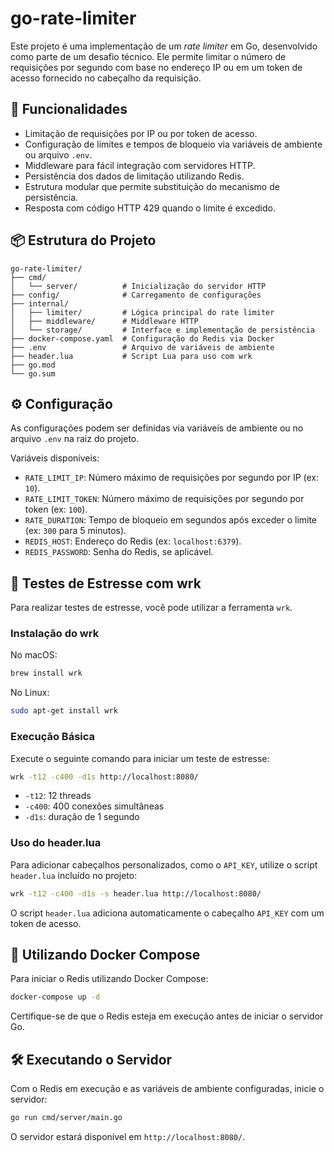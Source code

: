 
# go-rate-limiter

Este projeto é uma implementação de um *rate limiter* em Go, desenvolvido como parte de um desafio técnico. Ele permite limitar o número de requisições por segundo com base no endereço IP ou em um token de acesso fornecido no cabeçalho da requisição.

## 🚀 Funcionalidades

- Limitação de requisições por IP ou por token de acesso.
- Configuração de limites e tempos de bloqueio via variáveis de ambiente ou arquivo `.env`.
- Middleware para fácil integração com servidores HTTP.
- Persistência dos dados de limitação utilizando Redis.
- Estrutura modular que permite substituição do mecanismo de persistência.
- Resposta com código HTTP 429 quando o limite é excedido.

## 📦 Estrutura do Projeto

```
go-rate-limiter/
├── cmd/
│   └── server/          # Inicialização do servidor HTTP
├── config/              # Carregamento de configurações
├── internal/
│   ├── limiter/         # Lógica principal do rate limiter
│   ├── middleware/      # Middleware HTTP
│   └── storage/         # Interface e implementação de persistência
├── docker-compose.yaml  # Configuração do Redis via Docker
├── .env                 # Arquivo de variáveis de ambiente
├── header.lua           # Script Lua para uso com wrk
├── go.mod
└── go.sum
```

## ⚙️ Configuração

As configurações podem ser definidas via variáveis de ambiente ou no arquivo `.env` na raiz do projeto.

Variáveis disponíveis:

- `RATE_LIMIT_IP`: Número máximo de requisições por segundo por IP (ex: `10`).
- `RATE_LIMIT_TOKEN`: Número máximo de requisições por segundo por token (ex: `100`).
- `RATE_DURATION`: Tempo de bloqueio em segundos após exceder o limite (ex: `300` para 5 minutos).
- `REDIS_HOST`: Endereço do Redis (ex: `localhost:6379`).
- `REDIS_PASSWORD`: Senha do Redis, se aplicável.

## 🧪 Testes de Estresse com wrk

Para realizar testes de estresse, você pode utilizar a ferramenta `wrk`.

### Instalação do wrk

No macOS:

```bash
brew install wrk
```

No Linux:

```bash
sudo apt-get install wrk
```

### Execução Básica

Execute o seguinte comando para iniciar um teste de estresse:

```bash
wrk -t12 -c400 -d1s http://localhost:8080/
```

- `-t12`: 12 threads
- `-c400`: 400 conexões simultâneas
- `-d1s`: duração de 1 segundo

### Uso do header.lua

Para adicionar cabeçalhos personalizados, como o `API_KEY`, utilize o script `header.lua` incluído no projeto:

```bash
wrk -t12 -c400 -d1s -s header.lua http://localhost:8080/
```

O script `header.lua` adiciona automaticamente o cabeçalho `API_KEY` com um token de acesso.

## 🐳 Utilizando Docker Compose

Para iniciar o Redis utilizando Docker Compose:

```bash
docker-compose up -d
```

Certifique-se de que o Redis esteja em execução antes de iniciar o servidor Go.

## 🛠️ Executando o Servidor

Com o Redis em execução e as variáveis de ambiente configuradas, inicie o servidor:

```bash
go run cmd/server/main.go
```

O servidor estará disponível em `http://localhost:8080/`.